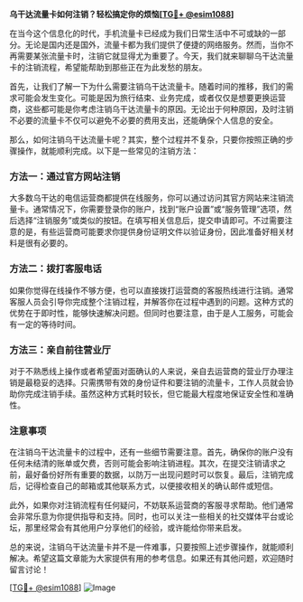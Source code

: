**乌干达流量卡如何注销？轻松搞定你的烦恼[[TG💪+ @esim1088](https://t.me/s/esim1088)]**

在当今这个信息化的时代，手机流量卡已经成为我们日常生活中不可或缺的一部分。无论是国内还是国外，流量卡都为我们提供了便捷的网络服务。然而，当你不再需要某张流量卡时，注销它就显得尤为重要了。今天，我们就来聊聊乌干达流量卡的注销流程，希望能帮助到那些正在为此发愁的朋友。

首先，让我们了解一下为什么需要注销乌干达流量卡。随着时间的推移，我们的需求可能会发生变化。可能是因为旅行结束、业务完成，或者仅仅是想要更换运营商，这些都可能是你考虑注销乌干达流量卡的原因。无论出于何种原因，及时注销不必要的流量卡不仅可以避免不必要的费用支出，还能确保个人信息的安全。

那么，如何注销乌干达流量卡呢？其实，整个过程并不复杂，只要你按照正确的步骤操作，就能顺利完成。以下是一些常见的注销方法：

### 方法一：通过官方网站注销

大多数乌干达的电信运营商都提供在线服务，你可以通过访问其官方网站来注销流量卡。通常情况下，你需要登录你的账户，找到“账户设置”或“服务管理”选项，然后选择“注销服务”或类似的按钮。在填写相关信息后，提交申请即可。不过需要注意的是，有些运营商可能要求你提供身份证明文件以验证身份，因此准备好相关材料是很有必要的。

### 方法二：拨打客服电话

如果你觉得在线操作不够方便，也可以直接拨打运营商的客服热线进行注销。通常客服人员会引导你完成整个注销过程，并解答你在过程中遇到的问题。这种方式的优势在于即时性，能够快速解决问题。但同时也要注意，由于是人工服务，可能会有一定的等待时间。

### 方法三：亲自前往营业厅

对于不熟悉线上操作或者希望面对面确认的人来说，亲自去运营商的营业厅办理注销是最稳妥的选择。只需携带有效的身份证件和要注销的流量卡，工作人员就会协助你完成注销手续。虽然这种方式耗时较长，但它能最大程度地保证安全性和准确性。

### 注意事项

在注销乌干达流量卡的过程中，还有一些细节需要注意。首先，确保你的账户没有任何未结清的账单或欠费，否则可能会影响注销进程。其次，在提交注销请求之前，最好备份好所有重要的数据，以防万一出现问题时可以恢复。最后，注销完成后，记得检查自己的邮箱或其他联系方式，以便接收相关的确认邮件或短信。

此外，如果你对注销流程有任何疑问，不妨联系运营商的客服寻求帮助。他们通常会非常乐意为你提供指导和支持。同时，也可以关注一些相关的社交媒体平台或论坛，那里经常会有其他用户分享他们的经验，或许能给你带来启发。

总的来说，注销乌干达流量卡并不是一件难事，只要按照上述步骤操作，就能顺利解决。希望这篇文章能为大家提供有用的参考信息。如果还有其他问题，欢迎随时留言讨论！

[[TG💪+ @esim1088](https://t.me/s/esim1088)] ![Image](https://i.postimg.cc/4NQfJmqS/Snipaste-2025-05-13-00-14-12.png)